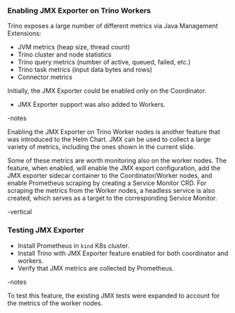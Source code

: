 ### Enabling JMX Exporter on Trino Workers
Trino exposes a large number of different metrics via Java Management Extensions:
* JVM metrics (heap size, thread count)
* Trino cluster and node statistics
* Trino query metrics (number of active, queued, failed, etc.)
* Trino task metrics (input data bytes and rows)
* Connector metrics

Initially, the JMX Exporter could be enabled only on the Coordinator.
* JMX Exporter support was also added to Workers.

-notes

Enabling the JMX Exporter on Trino Worker nodes is another feature that was introduced to the Helm Chart. JMX can be used to collect a large variety of metrics, including the ones shown in the current slide.

Some of these metrics are worth monitoring also on the worker nodes. The feature, when enabled, will enable the JMX export configuration, add the JMX exporter sidecar container to the Coordinator/Worker nodes, and enable Prometheus scraping by creating a Service Monitor CRD. For scraping the metrics from the Worker nodes, a headless service is also created, which serves as a target to the corresponding Service Monitor.

-vertical

### Testing JMX Exporter
* Install Prometheus in `kind` K8s cluster.
* Install Trino with JMX Exporter feature enabled for both coordinator and workers.
* Verify that JMX metrics are collected by Prometheus.

-notes

To test this feature, the existing JMX tests were expanded to account for the metrics of the worker nodes.
